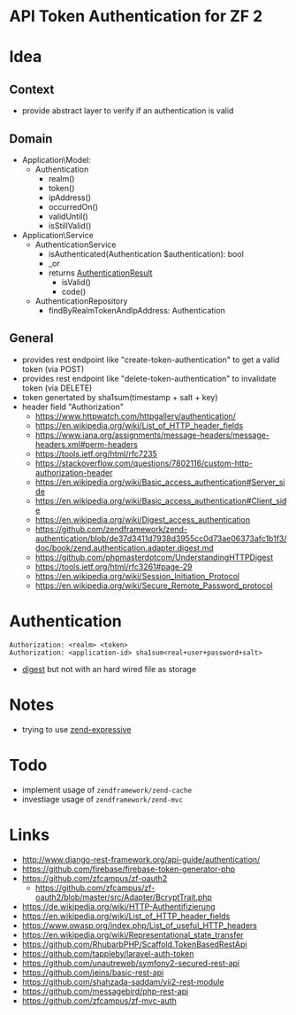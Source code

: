 # API Token Authentication for ZF 2

# Idea

## Context

* provide abstract layer to verify if an authentication is valid

## Domain

* Application\Model:
    * Authentication
        * realm()
        * token()
        * ipAddress()
        * occurredOn()
        * validUntil()
        * isStillValid()
* Application\Service
    * AuthenticationService
        * isAuthenticated(Authentication $authentication): bool
        * _or
        * returns [AuthenticationResult](https://github.com/zendframework/zend-authentication/blob/master/src/Result.php)
            * isValid()
            * code()
    * AuthenticationRepository
        * findByRealmTokenAndIpAddress: Authentication

## General

* provides rest endpoint like "create-token-authentication" to get a valid token (via POST)
* provides rest endpoint like "delete-token-authentication" to invalidate token (via DELETE)
* token genertated by sha1sum(timestamp + salt + key)
* header field "Authorization"
    * https://www.httpwatch.com/httpgallery/authentication/
    * https://en.wikipedia.org/wiki/List_of_HTTP_header_fields
    * https://www.iana.org/assignments/message-headers/message-headers.xml#perm-headers
    * https://tools.ietf.org/html/rfc7235
    * https://stackoverflow.com/questions/7802116/custom-http-authorization-header
    * https://en.wikipedia.org/wiki/Basic_access_authentication#Server_side
    * https://en.wikipedia.org/wiki/Basic_access_authentication#Client_side
    * https://en.wikipedia.org/wiki/Digest_access_authentication
    * https://github.com/zendframework/zend-authentication/blob/de37d3411d7938d3955cc0d73ae06373afc1b1f3/doc/book/zend.authentication.adapter.digest.md
    * https://github.com/phpmasterdotcom/UnderstandingHTTPDigest
    * https://tools.ietf.org/html/rfc3261#page-29
    * https://en.wikipedia.org/wiki/Session_Initiation_Protocol
    * https://en.wikipedia.org/wiki/Secure_Remote_Password_protocol

# Authentication

```
Authorization: <realm> <token>
Authorization: <application-id> sha1sum<real+user+password+salt>
```
* [digest](https://github.com/zendframework/zend-authentication/blob/master/src/Adapter/Digest.php) but not with an hard wired file as storage

# Notes

* trying to use [zend-expressive](https://zend-expressive.readthedocs.org/en/latest/)

# Todo

* implement usage of `zendframework/zend-cache`
* investiage usage of `zendframework/zend-mvc`

# Links

* http://www.django-rest-framework.org/api-guide/authentication/
* https://github.com/firebase/firebase-token-generator-php
* https://github.com/zfcampus/zf-oauth2
    * https://github.com/zfcampus/zf-oauth2/blob/master/src/Adapter/BcryptTrait.php
* https://de.wikipedia.org/wiki/HTTP-Authentifizierung
* https://en.wikipedia.org/wiki/List_of_HTTP_header_fields
* https://www.owasp.org/index.php/List_of_useful_HTTP_headers
* https://en.wikipedia.org/wiki/Representational_state_transfer
* https://github.com/RhubarbPHP/Scaffold.TokenBasedRestApi
* https://github.com/tappleby/laravel-auth-token
* https://github.com/unautreweb/symfony2-secured-rest-api
* https://github.com/jeins/basic-rest-api
* https://github.com/shahzada-saddam/yii2-rest-module
* https://github.com/messagebird/php-rest-api
* https://github.com/zfcampus/zf-mvc-auth

